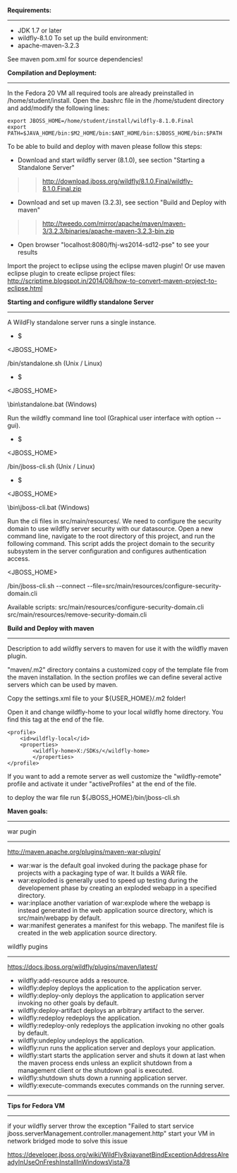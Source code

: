**Requirements:**

---


  * JDK 1.7 or later
  * wildfly-8.1.0
To set up the build environment:
  * apache-maven-3.2.3

See maven pom.xml for source dependencies!


**Compilation and Deployment:**

---


In the Fedora 20 VM all required tools are already preinstalled in
/home/student/install.
Open the .bashrc file in the /home/student directory and add/modify the
following lines:

```
export JBOSS_HOME=/home/student/install/wildfly-8.1.0.Final
export PATH=$JAVA_HOME/bin:$M2_HOME/bin:$ANT_HOME/bin:$JBOSS_HOME/bin:$PATH
```

To be able to build and deploy with maven please follow this steps:
  * Download and start wildfly server (8.1.0), see section "Starting a Standalone Server"
> > http://download.jboss.org/wildfly/8.1.0.Final/wildfly-8.1.0.Final.zip
  * Download and set up maven (3.2.3), see section "Build and Deploy with maven"
> > http://tweedo.com/mirror/apache/maven/maven-3/3.2.3/binaries/apache-maven-3.2.3-bin.zip
  * Open browser "localhost:8080/fhj-ws2014-sd12-pse" to see your results

Import the project to eclipse using the eclipse maven plugin!
Or use maven eclipse plugin to create eclipse project files:
http://scriptime.blogspot.in/2014/08/how-to-convert-maven-project-to-eclipse.html


**Starting and configure wildfly standalone Server**

---


A WildFly standalone server runs a single instance.

  * $

<JBOSS\_HOME>

/bin/standalone.sh      (Unix / Linux)
  * $

<JBOSS\_HOME>

\bin\standalone.bat     (Windows)

Run the wildfly command line tool (Graphical user interface with option --gui).

  * $

<JBOSS\_HOME>

/bin/jboss-cli.sh	(Unix / Linux)
  * $

<JBOSS\_HOME>

\bin\jboss-cli.bat	(Windows)

Run the cli files in src/main/resources/. We need to configure the security domain to use wildfly server security with our datasource. Open a new command line, navigate to the root directory of this project, and run the following command. This script adds the project domain to the security subsystem in the server configuration and configures authentication access.



<JBOSS\_HOME>

/bin/jboss-cli.sh --connect --file=src/main/resources/configure-security-domain.cli

Available scripts:
src/main/resources/configure-security-domain.cli
src/main/resources/remove-security-domain.cli


**Build and Deploy with maven**

---


Description to add wildfly servers to maven for use it with the wildfly maven plugin.

"maven/.m2" directory contains a customized copy of the template file from the maven installation.
In the section profiles we can define several active servers which can be used by maven.

Copy the settings.xml file to your ${USER\_HOME}/.m2 folder!

Open it and change wildfly-home to your local wildfly home directory.
You find this tag at the end of the file.
```
<profile>
	<id>wildfly-local</id>
	<properties>
		<wildfly-home>X:/SDKs/</wildfly-home>
        </properties>
</profile>
```
If you want to add a remote server as well customize the "wildfly-remote" profile and activate it under "activeProfiles" at the end of the file.

to deploy the war file run ${JBOSS\_HOME}/bin/jboss-cli.sh

**Maven goals:**

---


war pugin

---


http://maven.apache.org/plugins/maven-war-plugin/

  * war:war is the default goal invoked during the package phase for projects with a packaging type of war. It builds a WAR file.
  * war:exploded is generally used to speed up testing during the developement phase by creating an exploded webapp in a specified directory.
  * war:inplace another variation of war:explode where the webapp is instead generated in the web application source directory, which is src/main/webapp by default.
  * war:manifest generates a manifest for this webapp. The manifest file is created in the web application source directory.

wildfly pugins

---


https://docs.jboss.org/wildfly/plugins/maven/latest/

  * wildfly:add-resource adds a resource.
  * wildfly:deploy deploys the application to the application server.
  * wildfly:deploy-only deploys the application to application server invoking no other goals by default.
  * wildfly:deploy-artifact deploys an arbitrary artifact to the server.
  * wildfly:redeploy redeploys the application.
  * wildfly:redeploy-only redeploys the application invoking no other goals by default.
  * wildfly:undeploy undeploys the application.
  * wildfly:run runs the application server and deploys your application.
  * wildfly:start starts the application server and shuts it down at last when the maven process ends unless an explicit shutdown from a management client or the shutdown goal is executed.
  * wildfly:shutdown shuts down a running application server.
  * wildfly:execute-commands executes commands on the running server.



---


**Tips for Fedora VM**

---

if your wildfly server throw the exception
"Failed to start service jboss.serverManagement.controller.management.http"
start your VM in network bridged mode to solve this issue

https://developer.jboss.org/wiki/WildFly8xjavanetBindExceptionAddressAlreadyInUseOnFreshInstallInWindowsVista78